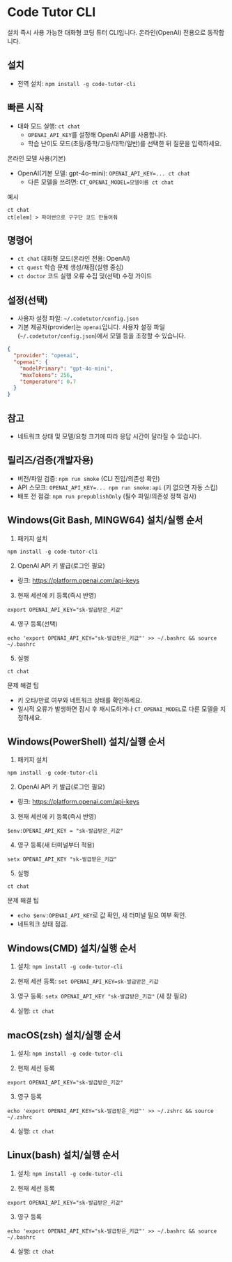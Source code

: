 ﻿# Code Tutor CLI

설치 즉시 사용 가능한 대화형 코딩 튜터 CLI입니다. 온라인(OpenAI) 전용으로 동작합니다.

## 설치

- 전역 설치: `npm install -g code-tutor-cli`

## 빠른 시작

- 대화 모드 실행: `ct chat`
  - `OPENAI_API_KEY`를 설정해 OpenAI API를 사용합니다.
  - 학습 난이도 모드(초등/중학/고등/대학/일반)를 선택한 뒤 질문을 입력하세요.

온라인 모델 사용(기본)
- OpenAI(기본 모델: gpt-4o-mini): `OPENAI_API_KEY=... ct chat`
  - 다른 모델을 쓰려면: `CT_OPENAI_MODEL=모델이름 ct chat`

예시
```
ct chat
ct[elem] > 파이썬으로 구구단 코드 만들어줘
```

## 명령어

- `ct chat`      대화형 모드(온라인 전용: OpenAI)
- `ct quest`     학습 문제 생성/채점(실행 중심)
- `ct doctor`    코드 실행 오류 수집 및(선택) 수정 가이드

## 설정(선택)

- 사용자 설정 파일: `~/.codetutor/config.json`
- 기본 제공자(provider)는 `openai`입니다. 사용자 설정 파일(`~/.codetutor/config.json`)에서 모델 등을 조정할 수 있습니다.
```json
{
  "provider": "openai",
  "openai": {
    "modelPrimary": "gpt-4o-mini",
    "maxTokens": 256,
    "temperature": 0.7
  }
}
```

## 참고

- 네트워크 상태 및 모델/요청 크기에 따라 응답 시간이 달라질 수 있습니다.

## 릴리즈/검증(개발자용)

- 버전/파일 검증: `npm run smoke` (CLI 진입/의존성 확인)
- API 스모크: `OPENAI_API_KEY=... npm run smoke:api` (키 없으면 자동 스킵)
- 배포 전 점검: `npm run prepublishOnly` (필수 파일/의존성 정책 검사)

## Windows(Git Bash, MINGW64) 설치/실행 순서

1) 패키지 설치
```
npm install -g code-tutor-cli
```

2) OpenAI API 키 발급(로그인 필요)
- 링크: https://platform.openai.com/api-keys

3) 현재 세션에 키 등록(즉시 반영)
```
export OPENAI_API_KEY="sk-발급받은_키값"
```

4) 영구 등록(선택)
```
echo 'export OPENAI_API_KEY="sk-발급받은_키값"' >> ~/.bashrc && source ~/.bashrc
```

5) 실행
```
ct chat
```

문제 해결 팁
- 키 오타/만료 여부와 네트워크 상태를 확인하세요.
- 일시적 오류가 발생하면 잠시 후 재시도하거나 `CT_OPENAI_MODEL`로 다른 모델을 지정하세요.

## Windows(PowerShell) 설치/실행 순서

1) 패키지 설치
```
npm install -g code-tutor-cli
```

2) OpenAI API 키 발급(로그인 필요)
- 링크: https://platform.openai.com/api-keys

3) 현재 세션에 키 등록(즉시 반영)
```
$env:OPENAI_API_KEY = "sk-발급받은_키값"
```

4) 영구 등록(새 터미널부터 적용)
```
setx OPENAI_API_KEY "sk-발급받은_키값"
```

5) 실행
```
ct chat
```

문제 해결 팁
- `echo $env:OPENAI_API_KEY`로 값 확인, 새 터미널 필요 여부 확인.
- 네트워크 상태 점검.

## Windows(CMD) 설치/실행 순서

1) 설치: `npm install -g code-tutor-cli`

2) 현재 세션 등록: `set OPENAI_API_KEY=sk-발급받은_키값`

3) 영구 등록: `setx OPENAI_API_KEY "sk-발급받은_키값"` (새 창 필요)

4) 실행: `ct chat`

## macOS(zsh) 설치/실행 순서

1) 설치: `npm install -g code-tutor-cli`

2) 현재 세션 등록
```
export OPENAI_API_KEY="sk-발급받은_키값"
```

3) 영구 등록
```
echo 'export OPENAI_API_KEY="sk-발급받은_키값"' >> ~/.zshrc && source ~/.zshrc
```

4) 실행: `ct chat`

## Linux(bash) 설치/실행 순서

1) 설치: `npm install -g code-tutor-cli`

2) 현재 세션 등록
```
export OPENAI_API_KEY="sk-발급받은_키값"
```

3) 영구 등록
```
echo 'export OPENAI_API_KEY="sk-발급받은_키값"' >> ~/.bashrc && source ~/.bashrc
```

4) 실행: `ct chat`
